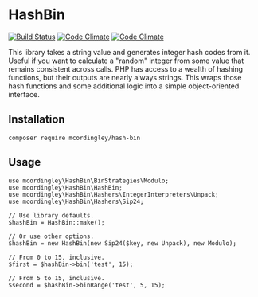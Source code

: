# HashBin

[![Build Status](https://api.travis-ci.org/repositories/mcordingley/HashBin.svg)](https://travis-ci.org/mcordingley/HashBin)
[![Code Climate](https://codeclimate.com/github/mcordingley/HashBin/badges/gpa.svg)](https://codeclimate.com/github/mcordingley/HashBin)
[![Code Climate](https://codeclimate.com/github/mcordingley/HashBin/badges/coverage.svg)](https://codeclimate.com/github/mcordingley/HashBin)

This library takes a string value and generates integer hash codes from it. Useful if you want to calculate a "random"
integer from some value that remains consistent across calls. PHP has access to a wealth of hashing functions, but their
outputs are nearly always strings. This wraps those hash functions and some additional logic into a simple
object-oriented interface.


## Installation

`composer require mcordingley/hash-bin`

## Usage

```
use mcordingley\HashBin\BinStrategies\Modulo;
use mcordingley\HashBin\HashBin;
use mcordingley\HashBin\Hashers\IntegerInterpreters\Unpack;
use mcordingley\HashBin\Hashers\Sip24;

// Use library defaults.
$hashBin = HashBin::make();

// Or use other options.
$hashBin = new HashBin(new Sip24($key, new Unpack), new Modulo);

// From 0 to 15, inclusive.
$first = $hashBin->bin('test', 15);

// From 5 to 15, inclusive.
$second = $hashBin->binRange('test', 5, 15);
```